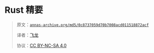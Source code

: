 # Rust 精要

> 原文：[`annas-archive.org/md5/0c8737059d70b7008acd011518872acf`](https://annas-archive.org/md5/0c8737059d70b7008acd011518872acf)
> 
> 译者：[飞龙](https://github.com/wizardforcel)
> 
> 协议：[CC BY-NC-SA 4.0](http://creativecommons.org/licenses/by-nc-sa/4.0/)